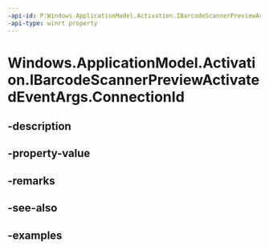 ```yaml
---
-api-id: P:Windows.ApplicationModel.Activation.IBarcodeScannerPreviewActivatedEventArgs.ConnectionId
-api-type: winrt property
---
```


<!-- Property syntax.
public string ConnectionId { get; }
-->

# Windows.ApplicationModel.Activation.IBarcodeScannerPreviewActivatedEventArgs.ConnectionId

## -description

## -property-value

## -remarks

## -see-also

## -examples

